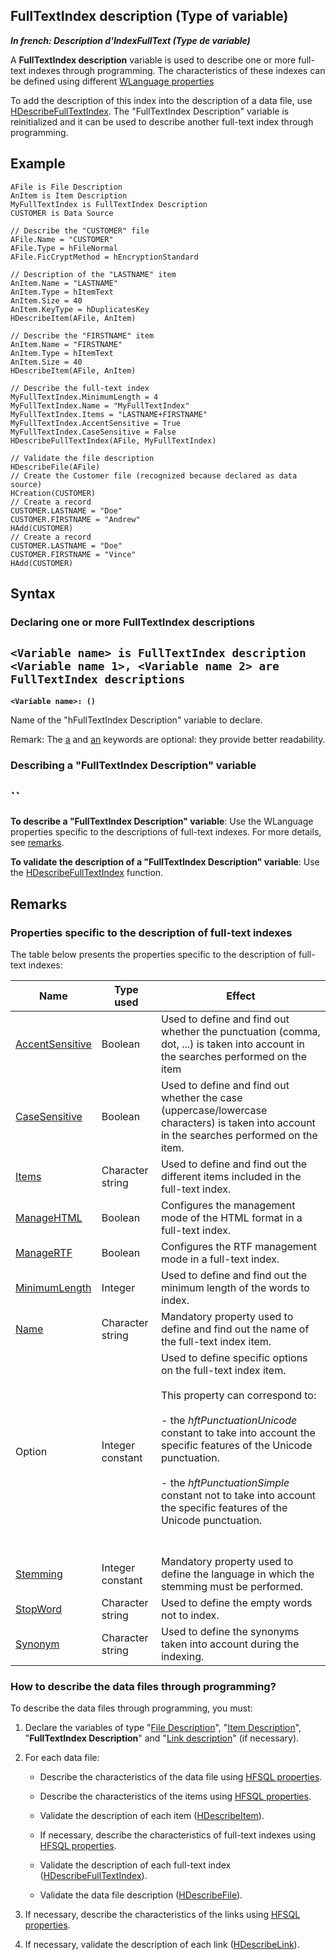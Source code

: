 
## FullTextIndex description (Type of variable)

***In french: Description d'IndexFullText (Type de variable)***
				



<a name="XUse"></a>
<a name="Use"></a>
<a name="description"></a>
A **FullTextIndex description** variable is used to describe one or more full-text indexes through programming. The characteristics of these indexes can be defined using different [WLanguage properties](#NOTE0_1)

To add the description of this index into the description of a data file, use [HDescribeFullTextIndex](../WDLang4/1000017407.md). The "FullTextIndex Description" variable is reinitialized and it can be used to describe another full-text index through programming.




<a name="Example1"></a>
<a name="sample_code"></a>

## Example


```wl
AFile is File Description
AnItem is Item Description
MyFullTextIndex is FullTextIndex Description
CUSTOMER is Data Source

// Describe the "CUSTOMER" file
AFile.Name = "CUSTOMER"
AFile.Type = hFileNormal
AFile.FicCryptMethod = hEncryptionStandard

// Description of the "LASTNAME" item
AnItem.Name = "LASTNAME"
AnItem.Type = hItemText
AnItem.Size = 40
AnItem.KeyType = hDuplicatesKey
HDescribeItem(AFile, AnItem)

// Describe the "FIRSTNAME" item
AnItem.Name = "FIRSTNAME"
AnItem.Type = hItemText
AnItem.Size = 40
HDescribeItem(AFile, AnItem)

// Describe the full-text index
MyFullTextIndex.MinimumLength = 4
MyFullTextIndex.Name = "MyFullTextIndex"
MyFullTextIndex.Items = "LASTNAME+FIRSTNAME"
MyFullTextIndex.AccentSensitive = True
MyFullTextIndex.CaseSensitive = False
HDescribeFullTextIndex(AFile, MyFullTextIndex)

// Validate the file description
HDescribeFile(AFile)
// Create the Customer file (recognized because declared as data source)
HCreation(CUSTOMER)
// Create a record
CUSTOMER.LASTNAME = "Doe"
CUSTOMER.FIRSTNAME = "Andrew"
HAdd(CUSTOMER)
// Create a record
CUSTOMER.LASTNAME = "Doe"
CUSTOMER.FIRSTNAME = "Vince"
HAdd(CUSTOMER)
```

<a name="XSYNTAX"></a>
<a name="SYNTAX1"></a>

## Syntax

### Declaring one or more FullTextIndex descriptions

`<Variable name> is FullTextIndex description
<Variable name 1>, <Variable name 2> are FullTextIndex descriptions
`
---

**`<Variable name>: ()`**

Name of the "hFullTextIndex Description" variable to declare.

Remark: The <u><u><u><u>a</u></u></u></u> and <u><u><u><u>an</u></u></u></u> keywords are optional: they provide better readability.  


<a name="SYNTAX2"></a>

### Describing a "FullTextIndex Description" variable

``
---

**To describe a "FullTextIndex Description" variable**: 
Use the WLanguage properties specific to the descriptions of full-text indexes. For more details, see [remarks](#NOTE0_1).

**To validate the description of a "FullTextIndex Description" variable**:
Use the [HDescribeFullTextIndex](../WDLang4/1000017407.md) function.



<a name="NOTE0"></a>
<a name="NOTE0_1"></a>

## Remarks




### Properties specific to the description of full-text indexes
<a name="properties_specific_the_description_fulltext_indexes_ELTPARAGRAPHE000092"></a>

The table below presents the properties specific to the description of full-text indexes: 

| Name | Type used | Effect |
| --- | --- | --- |
| [AccentSensitive](../Proprietes/2512077.md) | Boolean | Used to define and find out whether the punctuation (comma, dot, ...) is taken into account in the searches performed on the item |
| [CaseSensitive](../Proprietes/2512085.md) | Boolean | Used to define and find out whether the case (uppercase/lowercase characters) is taken into account in the searches performed on the item. |
| [Items](../Proprietes/1000017462.md) | Character string | Used to define and find out the different items included in the full-text index. |
| [ManageHTML](../Proprietes/1000017717.md) | Boolean | Configures the management mode of the HTML format in a full-text index. |
| [ManageRTF](../Proprietes/1000017718.md) | Boolean | Configures the RTF management mode in a full-text index. |
| [MinimumLength](../Proprietes/1000017716.md) | Integer | Used to define and find out the minimum length of the words to index. |
| [Name](../Proprietes/2510082.md) | Character string | Mandatory property used to define and find out the name of the full-text index item. |
| Option | Integer constant | Used to define specific options on the full-text index item. <br><br>This property can correspond to: <br><br>- the *hftPunctuationUnicode* constant to take into account the specific features of the Unicode punctuation. <br><br>- the *hftPunctuationSimple* constant not to take into account the specific features of the Unicode punctuation. <br><br><br> |
| [Stemming](../Proprietes/1000021132.md) | Integer constant | Mandatory property used to define the language in which the stemming must be performed. |
| [StopWord](../Proprietes/1000021126.md) | Character string | Used to define the empty words not to index. |
| [Synonym](../Proprietes/1000021127.md) | Character string | Used to define the synonyms taken into account during the indexing. |


<a name="NOTE0_2"></a>




### How to describe the data files through programming? 
<a name="how_describe_the_data_files_through_programming_ELTPARAGRAPHE000196"></a>

To describe the data files through programming, you must:

1. Declare the variables of type "[File Description](../WDLang4/1514065.md)", "[Item Description](../WDLang4/1514071.md)", "**FullTextIndex Description**" and "[Link description](../WDLang4/1514039.md)" (if necessary).

2. For each data file:

	- Describe the characteristics of the data file using [HFSQL properties](../Proprietes/2512070.md).

	- Describe the characteristics of the items using [HFSQL properties](../Proprietes/2512070.md).

	- Validate the description of each item ([HDescribeItem](../WDLang4/3044233.md)).

	- If necessary, describe the characteristics of full-text indexes using [HFSQL properties](../Proprietes/2512070.md).

	- Validate the description of each full-text index ([HDescribeFullTextIndex](../WDLang4/1000017407.md)).

	- Validate the data file description ([HDescribeFile](../WDLang4/3044206.md)).




3. If necessary, describe the characteristics of the links using [HFSQL properties](../Proprietes/2512070.md).

4. If necessary, validate the description of each link ([HDescribeLink](../WDLang4/3044191.md)).





